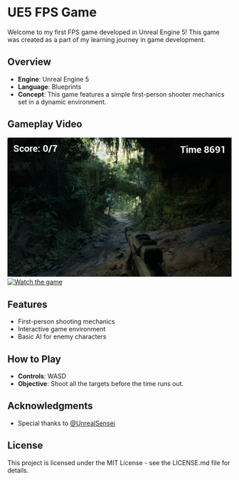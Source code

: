 # UE5 FPS Game

Welcome to my first FPS game developed in Unreal Engine 5! This game was created as a part of my learning journey in game development.

## Overview
- **Engine**: Unreal Engine 5
- **Language**: Blueprints
- **Concept**: This game features a simple first-person shooter mechanics set in a dynamic environment.

## Gameplay Video
[![Watch the game](https://github.com/Hamsu-dev/UE5_FPS_GAME/blob/main/Screenshots/Screenshot%202024-05-06%20054436.png?raw=true)](https://www.youtube.com/watch?v=7dreJEkzvno)
[![Watch the game](https://github.com/Hamsu-dev/UE5_FPS_GAME/blob/main/Screenshots/Screenshot_with_Play_Button.png?raw=true)](https://www.youtube.com/watch?v=7dreJEkzvno)

## Features
- First-person shooting mechanics
- Interactive game environment
- Basic AI for enemy characters

## How to Play
- **Controls**: WASD
- **Objective**: Shoot all the targets before the time runs out.

## Acknowledgments
- Special thanks to [@UnrealSensei](https://www.youtube.com/@UnrealSensei)

## License
This project is licensed under the MIT License - see the LICENSE.md file for details.
